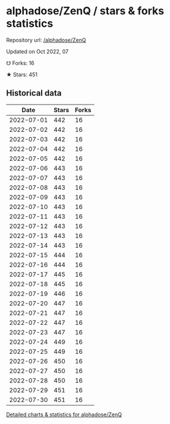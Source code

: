 # alphadose/ZenQ / stars & forks statistics

Repository url: [/alphadose/ZenQ](https://github.com/alphadose/ZenQ)

Updated on Oct 2022, 07

☋ Forks: 16

★ Stars: 451

## Historical data
| Date | Stars | Forks |
|------|-------|-------|
| 2022-07-01 | 442 | 16 | 
| 2022-07-02 | 442 | 16 | 
| 2022-07-03 | 442 | 16 | 
| 2022-07-04 | 442 | 16 | 
| 2022-07-05 | 442 | 16 | 
| 2022-07-06 | 443 | 16 | 
| 2022-07-07 | 443 | 16 | 
| 2022-07-08 | 443 | 16 | 
| 2022-07-09 | 443 | 16 | 
| 2022-07-10 | 443 | 16 | 
| 2022-07-11 | 443 | 16 | 
| 2022-07-12 | 443 | 16 | 
| 2022-07-13 | 443 | 16 | 
| 2022-07-14 | 443 | 16 | 
| 2022-07-15 | 444 | 16 | 
| 2022-07-16 | 444 | 16 | 
| 2022-07-17 | 445 | 16 | 
| 2022-07-18 | 445 | 16 | 
| 2022-07-19 | 446 | 16 | 
| 2022-07-20 | 447 | 16 | 
| 2022-07-21 | 447 | 16 | 
| 2022-07-22 | 447 | 16 | 
| 2022-07-23 | 447 | 16 | 
| 2022-07-24 | 449 | 16 | 
| 2022-07-25 | 449 | 16 | 
| 2022-07-26 | 450 | 16 | 
| 2022-07-27 | 450 | 16 | 
| 2022-07-28 | 450 | 16 | 
| 2022-07-29 | 451 | 16 | 
| 2022-07-30 | 451 | 16 | 


[Detailed charts & statistics for alphadose/ZenQ](https://reviewgithub.com/rep/alphadose/ZenQ)
